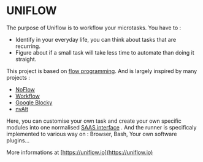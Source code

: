 UNIFLOW
=======

The purpose of Uniflow is to workflow your microtasks. You have to :
- Identify in your everyday life, you can think about tasks that are recurring.
- Figure about if a small task will take less time to automate than doing it straight.

This project is based on [flow programming](https://en.wikipedia.org/wiki/Flow-based_programming).
And is largely inspired by many projects : 
- [NoFlow](https://noflojs.org/)
- [Workflow](https://workflow.is/)
- [Google Blocky](https://developers.google.com/blockly/)
- [nvAlt](http://brettterpstra.com/projects/nvalt/)

Here, you can customise your own task and create your own specific modules into one normalised [SAAS interface](https://uniflow.io) .
And the runner is specificaly implemented to various way on : Browser, Bash, Your own software plugins...

More informations at [https://uniflow.io](https://uniflow.io)
